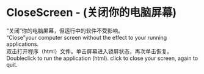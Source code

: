 # CloseScreen - (关闭你的电脑屏幕)
“关闭”你的电脑屏幕，但运行中的软件不受影响。  
“Close”your computer screen without the effect to your running applications.  
双击打开程序（html）文件。单击屏幕进入锁屏状态，再次单击恢复。  
Doubleclick to run the application (html). click to close your screen, again to quit.  
